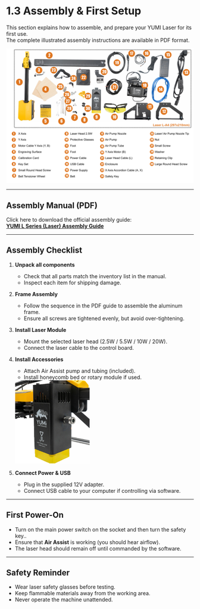 # 1.3 Assembly & First Setup

This section explains how to assemble, and prepare your YUMI Laser for its first use.  
The complete illustrated assembly instructions are available in PDF format.

   <img src="../../img/Yumi_laser/Yumi_Laser_Assembly/Yumi_Laser_Assembly_01.png" width="800" alt="YUMI Laser Assembly">

---

## Assembly Manual (PDF)

Click here to download the official assembly guide:  
[**YUMI L Series (Laser) Assembly Guide**](https://www.dropbox.com/scl/fi/padqpqt2lru4ei1qlo9q2/LA4-Notice-V0.8.pdf?rlkey=9mbpopw79ce0kvnbask1epanf&e=1&st=e0222g5e&dl=1)

---

## Assembly Checklist

1. **Unpack all components** 

   - Check that all parts match the inventory list in the manual.
   - Inspect each item for shipping damage.

2. **Frame Assembly**  

   - Follow the sequence in the PDF guide to assemble the aluminum frame.
   - Ensure all screws are tightened evenly, but avoid over-tightening.

3. **Install Laser Module**  

   - Mount the selected laser head (2.5W / 5.5W / 10W / 20W).
   - Connect the laser cable to the control board.

4. **Install Accessories**  

   - Attach Air Assist pump and tubing (included).
   - Install honeycomb bed or rotary module if used.


   <img src="../../img/Yumi_laser/Yumi_Laser_Assembly/Yumi_Laser_Assembly_02.png" width="200" alt="YUMI Laser Module">

5. **Connect Power & USB** 

   - Plug in the supplied 12V adapter.
   - Connect USB cable to your computer if controlling via software.

---

## First Power-On

- Turn on the main power switch on the socket and then turn the safety key..
- Ensure that **Air Assist** is working (you should hear airflow).
- The laser head should remain off until commanded by the software.

---

## Safety Reminder

- Wear laser safety glasses before testing.
- Keep flammable materials away from the working area.
- Never operate the machine unattended.



